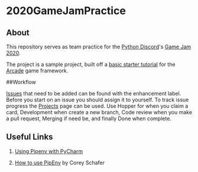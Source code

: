 # 2020GameJamPractice

## About

This repository serves as team practice for the [Python Discord](https://pythondiscord.com/)'s [Game Jam 2020](https://pythondiscord.com/pages/events/game-jam-2020/).

The project is a sample project, built off a [basic starter tutorial](https://arcade.academy/examples/platform_tutorial/index.html) for the [Arcade](https://pypi.org/project/arcade/) game framework.

##Workflow

[Issues](https://github.com/n0remac/2020GameJamPractice/issues) that need to be added can be found with the enhancement label. Before you start on an issue you should assign it to yourself. To track issue progress the [Projects](https://github.com/n0remac/2020GameJamPractice/projects/1) page can be used. Use Hopper for when you claim a card, Development when create a new branch, Code review when you make a pull request, Merging if need be, and finally Done when complete.

## Useful Links

1. [Using Pipenv with PyCharm](https://www.jetbrains.com/help/pycharm/pipenv.html)

2. [How to use PipEnv](https://www.youtube.com/watch?v=zDYL22QNiWk) by Corey Schafer